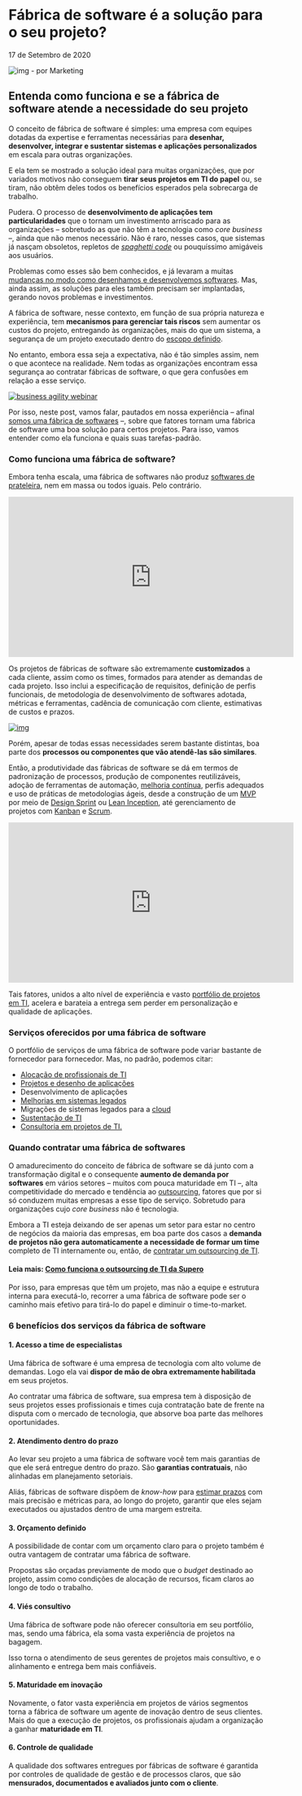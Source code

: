 # Fábrica de software é a solução para o seu projeto?

17 de Setembro de 2020 

![img](https://secure.gravatar.com/avatar/bfe1116cfa4b587e6b3d5cecd337c70a?s=30) - por Marketing



## Entenda como funciona e se a fábrica de software atende a necessidade do seu projeto

O conceito de fábrica de software é simples: uma empresa com equipes dotadas da expertise e ferramentas necessárias para **desenhar, desenvolver, integrar e sustentar sistemas e aplicações personalizados** em escala para outras organizações.

E ela tem se mostrado a solução ideal para muitas organizações, que por variados motivos não conseguem **tirar seus projetos em TI do papel** ou, se tiram, não obtêm deles todos os benefícios esperados pela sobrecarga de trabalho.

Pudera. O processo de **desenvolvimento de aplicações tem particularidades** que o tornam um investimento arriscado para as organizações – sobretudo as que não têm a tecnologia como *core business* –, ainda que não menos necessário. Não é raro, nesses casos, que sistemas já nasçam obsoletos, repletos de [*spaghetti code*](https://www.supero.com.br/blog/clean-code-quais-os-impactos-do-spaghetti-code-e-como-melhorar/) ou pouquíssimo amigáveis aos usuários.

Problemas como esses são bem conhecidos, e já levaram a muitas [mudanças no modo como desenhamos e desenvolvemos softwares](https://www.supero.com.br/blog/agile-em-projetos-de-escopo-fechado/). Mas, ainda assim, as soluções para eles também precisam ser implantadas, gerando novos problemas e investimentos.

A fábrica de software, nesse contexto, em função de sua própria natureza e experiência, tem **mecanismos para gerenciar tais riscos** sem aumentar os custos do projeto, entregando às organizações, mais do que um sistema, a segurança de um projeto executado dentro do [escopo definido](https://www.supero.com.br/blog/escopo-projeto-de-software/).

No entanto, embora essa seja a expectativa, não é tão simples assim, nem o que acontece na realidade. Nem todas as organizações encontram essa segurança ao contratar fábricas de software, o que gera confusões em relação a esse serviço.

[![business agility webinar](https://supero.com.br/wp-content/uploads/2020/06/blog_agility.png)](https://materiais.supero.com.br/supertalksbusinessagility)

Por isso, neste post, vamos falar, pautados em nossa experiência – afinal [somos uma fábrica de softwares](https://supero.com.br/quem-somos/) –, sobre que fatores tornam uma fábrica de software uma boa solução para certos projetos. Para isso, vamos entender como ela funciona e quais suas tarefas-padrão.

### Como funciona uma fábrica de software?

Embora tenha escala, uma fábrica de softwares não produz [softwares de prateleira](https://supero.com.br/blog/software-de-prateleira-ou-personalizado/), nem em massa ou todos iguais. Pelo contrário.

<iframe width="560" height="315" src="https://www.youtube.com/embed/z2_AEoUXqC0" frameborder="0" allow="accelerometer; autoplay; clipboard-write; encrypted-media; gyroscope; picture-in-picture" allowfullscreen="" style="box-sizing: inherit; -webkit-tap-highlight-color: rgba(255, 255, 255, 0) !important; outline: none !important; margin: 0px; padding: 0px; border: 0px; font: inherit;"></iframe>

Os projetos de fábricas de software são extremamente **customizados** a cada cliente, assim como os times, formados para atender as demandas de cada projeto. Isso inclui a especificação de requisitos, definição de perfis funcionais, de metodologia de desenvolvimento de softwares adotada, métricas e ferramentas, cadência de comunicação com cliente, estimativas de custos e prazos.



[![img](https://www.supero.com.br/wp-content/uploads/2020/05/blog-supero-webinar-agile-completo-1-1024x576.png)](https://materiais.supero.com.br/supertalksagile)

Porém, apesar de todas essas necessidades serem bastante distintas, boa parte dos **processos ou componentes que vão atendê-las são similares**.

Então, a produtividade das fábricas de software se dá em termos de padronização de processos, produção de componentes reutilizáveis, adoção de ferramentas de automação, [melhoria contínua](https://www.supero.com.br/blog/kaizen-como-fazer-e-template/), perfis adequados e uso de práticas de metodologias ágeis, desde a construção de um [MVP](https://supero.com.br/blog/mvp/) por meio de [Design Sprint](https://supero.com.br/blog/design-sprint-passo-a-passo/) ou [Lean Inception](https://supero.com.br/blog/o-que-e-lean-inception/), até gerenciamento de projetos com [Kanban](https://supero.com.br/blog/tudo-sobre-kanban/) e [Scrum](https://www.supero.com.br/blog/guia-scrum/).

<iframe width="560" height="315" src="https://www.youtube.com/embed/nWQx7OiLqVg" frameborder="0" allow="accelerometer; autoplay; clipboard-write; encrypted-media; gyroscope; picture-in-picture" allowfullscreen="" style="box-sizing: inherit; -webkit-tap-highlight-color: rgba(255, 255, 255, 0) !important; outline: none !important; margin: 0px; padding: 0px; border: 0px; font: inherit;"></iframe>

Tais fatores, unidos a alto nível de experiência e vasto [portfólio de projetos em TI](https://supero.com.br/solucoes/projetos/), acelera e barateia a entrega sem perder em personalização e qualidade de aplicações.

### Serviços oferecidos por uma fábrica de software

O portfólio de serviços de uma fábrica de software pode variar bastante de fornecedor para fornecedor. Mas, no padrão, podemos citar:

- [Alocação de profissionais de TI](https://supero.com.br/solucoes/alocacoes/)
- [Projetos e desenho de aplicações](https://supero.com.br/solucoes/projetos/)
- Desenvolvimento de aplicações
- [Melhorias em sistemas legados](https://www.supero.com.br/blog/sistema-legado-quando-esta-na-hora-de-reescrever/)
- Migrações de sistemas legados para a [cloud](https://supero.com.br/solucoes/cloud/)
- [Sustentação de TI](https://supero.com.br/blog/o-que-e-sustentacao/)
- [Consultoria em projetos de TI.](https://supero.com.br/solucoes/lean-digital/)

### Quando contratar uma fábrica de softwares

O amadurecimento do conceito de fábrica de software se dá junto com a transformação digital e o consequente **aumento de demanda por softwares** em vários setores – muitos com pouca maturidade em TI –, alta competitividade do mercado e tendência ao [outsourcing](https://supero.com.br/solucoes/alocacoes/), fatores que por si só conduzem muitas empresas a esse tipo de serviço. Sobretudo para organizações cujo *core business* não é tecnologia.

Embora a TI esteja deixando de ser apenas um setor para estar no centro de negócios da maioria das empresas, em boa parte dos casos a **demanda de projetos não gera automaticamente a necessidade de formar um time** completo de TI internamente ou, então, de [contratar um outsourcing de TI](https://supero.com.br/solucoes/alocacoes/).

#### Leia mais: [Como funciona o outsourcing de TI da Supero](https://supero.com.br/blog/outsourcing-de-ti-como-funciona/)

Por isso, para empresas que têm um projeto, mas não a equipe e estrutura interna para executá-lo, recorrer a uma fábrica de software pode ser o caminho mais efetivo para tirá-lo do papel e diminuir o time-to-market.

### 6 benefícios dos serviços da fábrica de software

#### 1. Acesso a time de especialistas

Uma fábrica de software é uma empresa de tecnologia com alto volume de demandas. Logo ela vai **dispor de mão de obra extremamente habilitada** em seus projetos.

Ao contratar uma fábrica de software, sua empresa tem à disposição de seus projetos esses profissionais e times cuja contratação bate de frente na disputa com o mercado de tecnologia, que absorve boa parte das melhores oportunidades.

#### 2. Atendimento dentro do prazo

Ao levar seu projeto a uma fábrica de software você tem mais garantias de que ele será entregue dentro do prazo. São **garantias contratuais**, não alinhadas em planejamento setoriais.

Aliás, fábricas de software dispõem de *know-how* para [estimar prazos](https://www.supero.com.br/blog/estimativa-de-software-7-boas-praticas-para-torna-la-efetiva/) com mais precisão e métricas para, ao longo do projeto, garantir que eles sejam executados ou ajustados dentro de uma margem estreita.

#### 3. Orçamento definido

A possibilidade de contar com um orçamento claro para o projeto também é outra vantagem de contratar uma fábrica de software.

Propostas são orçadas previamente de modo que o *budget* destinado ao projeto, assim como condições de alocação de recursos, ficam claros ao longo de todo o trabalho.

#### 4. Viés consultivo

Uma fábrica de software pode não oferecer consultoria em seu portfólio, mas, sendo uma fábrica, ela soma vasta experiência de projetos na bagagem.

Isso torna o atendimento de seus gerentes de projetos mais consultivo, e o alinhamento e entrega bem mais confiáveis.

#### 5. Maturidade em inovação

Novamente, o fator vasta experiência em projetos de vários segmentos torna a fábrica de software um agente de inovação dentro de seus clientes. Mais do que a execução de projetos, os profissionais ajudam a organização a ganhar **maturidade em TI**.

#### 6. Controle de qualidade

A qualidade dos softwares entregues por fábricas de software é garantida por controles de qualidade de gestão e de processos claros, que são **mensurados, documentados e avaliados junto com o cliente**.